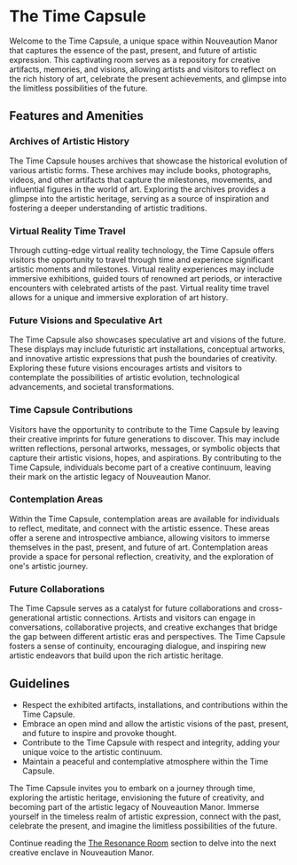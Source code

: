 # The Time Capsule

Welcome to the Time Capsule, a unique space within Nouveaution Manor that captures the essence of the past, present, and future of artistic expression. This captivating room serves as a repository for creative artifacts, memories, and visions, allowing artists and visitors to reflect on the rich history of art, celebrate the present achievements, and glimpse into the limitless possibilities of the future.

## Features and Amenities

### Archives of Artistic History
The Time Capsule houses archives that showcase the historical evolution of various artistic forms. These archives may include books, photographs, videos, and other artifacts that capture the milestones, movements, and influential figures in the world of art. Exploring the archives provides a glimpse into the artistic heritage, serving as a source of inspiration and fostering a deeper understanding of artistic traditions.

### Virtual Reality Time Travel
Through cutting-edge virtual reality technology, the Time Capsule offers visitors the opportunity to travel through time and experience significant artistic moments and milestones. Virtual reality experiences may include immersive exhibitions, guided tours of renowned art periods, or interactive encounters with celebrated artists of the past. Virtual reality time travel allows for a unique and immersive exploration of art history.

### Future Visions and Speculative Art
The Time Capsule also showcases speculative art and visions of the future. These displays may include futuristic art installations, conceptual artworks, and innovative artistic expressions that push the boundaries of creativity. Exploring these future visions encourages artists and visitors to contemplate the possibilities of artistic evolution, technological advancements, and societal transformations.

### Time Capsule Contributions
Visitors have the opportunity to contribute to the Time Capsule by leaving their creative imprints for future generations to discover. This may include written reflections, personal artworks, messages, or symbolic objects that capture their artistic visions, hopes, and aspirations. By contributing to the Time Capsule, individuals become part of a creative continuum, leaving their mark on the artistic legacy of Nouveaution Manor.

### Contemplation Areas
Within the Time Capsule, contemplation areas are available for individuals to reflect, meditate, and connect with the artistic essence. These areas offer a serene and introspective ambiance, allowing visitors to immerse themselves in the past, present, and future of art. Contemplation areas provide a space for personal reflection, creativity, and the exploration of one's artistic journey.

### Future Collaborations
The Time Capsule serves as a catalyst for future collaborations and cross-generational artistic connections. Artists and visitors can engage in conversations, collaborative projects, and creative exchanges that bridge the gap between different artistic eras and perspectives. The Time Capsule fosters a sense of continuity, encouraging dialogue, and inspiring new artistic endeavors that build upon the rich artistic heritage.

## Guidelines

- Respect the exhibited artifacts, installations, and contributions within the Time Capsule.
- Embrace an open mind and allow the artistic visions of the past, present, and future to inspire and provoke thought.
- Contribute to the Time Capsule with respect and integrity, adding your unique voice to the artistic continuum.
- Maintain a peaceful and contemplative atmosphere within the Time Capsule.

The Time Capsule invites you to embark on a journey through time, exploring the artistic heritage, envisioning the future of creativity, and becoming part of the artistic legacy of Nouveaution Manor. Immerse yourself in the timeless realm of artistic expression, connect with the past, celebrate the present, and imagine the limitless possibilities of the future.

Continue reading the [The Resonance Room](../04-the-resonance-room/index.md) section to delve into the next creative enclave in Nouveaution Manor.
